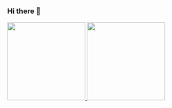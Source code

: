 ### Hi there 👋

<!--
**mt-romildo/mt-romildo** is a ✨ _special_ ✨ repository because its `README.md` (this file) appears on your GitHub profile.

Here are some ideas to get you started:

- 🔭 I’m currently working on ...
- 🌱 I’m currently learning ...
- 👯 I’m looking to collaborate on ...
- 🤔 I’m looking for help with ...
- 💬 Ask me about ...
- 📫 How to reach me: ...
- 😄 Pronouns: ...
- ⚡ Fun fact: ...
-->
<div>
<a href="https://github.com/seu-usuário-aqui">
<img height="180em" src="https://github-readme-stats.vercel.app/api/top-langs/?seu-mt-romildo&layout=compact&langs_count=7&theme=dracula"/>
<img height="180em" src="https://github-readme-stats.vercel.app/api?username=mt-romildo&show_icons=true&theme=dracula&include_all_commits=true&count_private=true"/>
</div>
